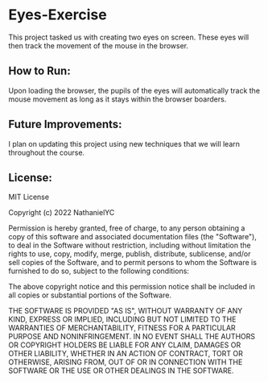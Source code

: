 # Eyes-Exercise
This project tasked us with creating two eyes on screen. These eyes will then track the movement of the mouse in the browser.
## How to Run:
Upon loading the browser, the pupils of the eyes will automatically track the mouse movement as long as it stays within the browser boarders.
## Future Improvements:
I plan on updating this project using new techniques that we will learn throughout the course.
## License:
MIT License

Copyright (c) 2022 NathanielYC

Permission is hereby granted, free of charge, to any person obtaining a copy
of this software and associated documentation files (the "Software"), to deal
in the Software without restriction, including without limitation the rights
to use, copy, modify, merge, publish, distribute, sublicense, and/or sell
copies of the Software, and to permit persons to whom the Software is
furnished to do so, subject to the following conditions:

The above copyright notice and this permission notice shall be included in all
copies or substantial portions of the Software.

THE SOFTWARE IS PROVIDED "AS IS", WITHOUT WARRANTY OF ANY KIND, EXPRESS OR
IMPLIED, INCLUDING BUT NOT LIMITED TO THE WARRANTIES OF MERCHANTABILITY,
FITNESS FOR A PARTICULAR PURPOSE AND NONINFRINGEMENT. IN NO EVENT SHALL THE
AUTHORS OR COPYRIGHT HOLDERS BE LIABLE FOR ANY CLAIM, DAMAGES OR OTHER
LIABILITY, WHETHER IN AN ACTION OF CONTRACT, TORT OR OTHERWISE, ARISING FROM,
OUT OF OR IN CONNECTION WITH THE SOFTWARE OR THE USE OR OTHER DEALINGS IN THE
SOFTWARE.
